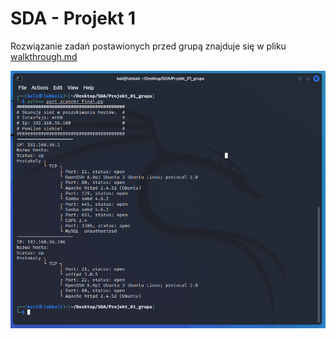 # SDA - Projekt 1

Rozwiązanie zadań postawionych przed grupą znajduje się w pliku [walkthrough.md](walkthrough.md)

![alt text](/screenshots/screenshot_01.png)
